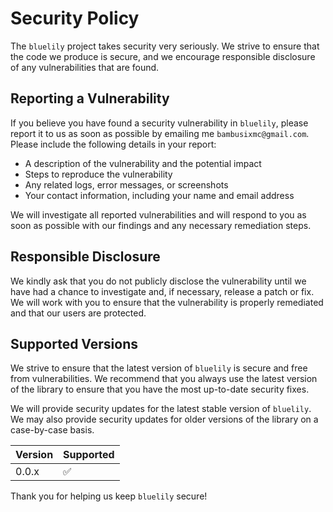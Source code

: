 # Security Policy

The `bluelily` project takes security very seriously. We strive to ensure that the code we produce is secure, and we encourage responsible disclosure of any vulnerabilities that are found.

## Reporting a Vulnerability

If you believe you have found a security vulnerability in `bluelily`, please report it to us as soon as possible by emailing me `bambusixmc@gmail.com`. Please include the following details in your report:

- A description of the vulnerability and the potential impact
- Steps to reproduce the vulnerability
- Any related logs, error messages, or screenshots
- Your contact information, including your name and email address

We will investigate all reported vulnerabilities and will respond to you as soon as possible with our findings and any necessary remediation steps.

## Responsible Disclosure

We kindly ask that you do not publicly disclose the vulnerability until we have had a chance to investigate and, if necessary, release a patch or fix. We will work with you to ensure that the vulnerability is properly remediated and that our users are protected.

## Supported Versions

We strive to ensure that the latest version of `bluelily` is secure and free from vulnerabilities. We recommend that you always use the latest version of the library to ensure that you have the most up-to-date security fixes.

We will provide security updates for the latest stable version of `bluelily`. We may also provide security updates for older versions of the library on a case-by-case basis.

| Version | Supported          |
|---------|--------------------|
| 0.0.x   | :white_check_mark: |

Thank you for helping us keep `bluelily` secure!
